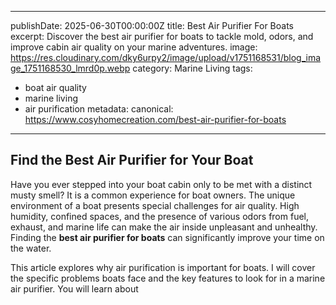 
---
publishDate: 2025-06-30T00:00:00Z
title: Best Air Purifier For Boats
excerpt: Discover the best air purifier for boats to tackle mold, odors, and improve cabin air quality on your marine adventures.
image: https://res.cloudinary.com/dky6urpy2/image/upload/v1751168531/blog_image_1751168530_lmrd0p.webp
category: Marine Living
tags:
  - boat air quality
  - marine living
  - air purification
metadata:
  canonical: https://www.cosyhomecreation.com/best-air-purifier-for-boats
---

## Find the Best Air Purifier for Your Boat

Have you ever stepped into your boat cabin only to be met with a distinct musty smell? It is a common experience for boat owners. The unique environment of a boat presents special challenges for air quality. High humidity, confined spaces, and the presence of various odors from fuel, exhaust, and marine life can make the air inside unpleasant and unhealthy. Finding the **best air purifier for boats** can significantly improve your time on the water.

This article explores why air purification is important for boats. I will cover the specific problems boats face and the key features to look for in a marine air purifier. You will learn about